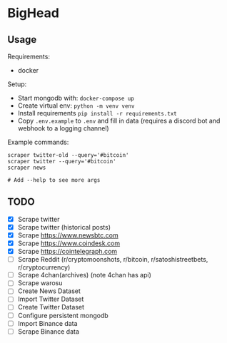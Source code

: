 # BigHead
## Usage
Requirements:
* docker

Setup:
* Start mongodb with: `docker-compose up`
* Create virtual env: `python -m venv venv`
* Install requirements `pip install -r requirements.txt`
* Copy `.env.example` to `.env` and fill in data (requires a discord bot and webhook to a logging channel)

Example commands:
```shell
scraper twitter-old --query='#bitcoin'
scraper twitter --query='#bitcoin'
scraper news

# Add --help to see more args
```



## TODO
* [x] Scrape twitter
* [x] Scrape twitter (historical posts)
* [x] Scrape https://www.newsbtc.com
* [x] Scrape https://www.coindesk.com
* [x] Scrape https://cointelegraph.com
* [ ] Scrape Reddit (r/cryptomoonshots, r/bitcoin, r/satoshistreetbets, r/cryptocurrency)
* [ ] Scrape 4chan(archives) (note 4chan has api)
* [ ] Scrape warosu
* [ ] Create News Dataset
* [ ] Import Twitter Dataset
* [ ] Create Twitter Dataset
* [ ] Configure persistent mongodb
* [ ] Import Binance data
* [ ] Scrape Binance data